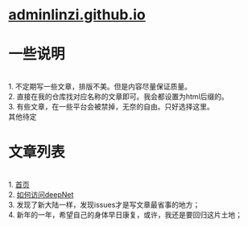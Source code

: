 # [adminlinzi.github.io](https://adminlinzi.github.io/)
<p><h1>一些说明</h1></p>
<br>1. 不定期写一些文章，排版不美。但是内容尽量保证质量。
<br>2. 直接在我的仓库找对应名称的文章即可。我会都设置为html后缀的。
<br>3. 有些文章，在一些平台会被禁掉，无奈的自由。只好选择这里。
<br>其他待定

<p><h1>文章列表</h1></p>
<br>1. <a href="https://adminlinzi.github.io/index.html" target="_blank">首页</a>
<br>2. <a href="https://adminlinzi.github.io/page2.html" target="_blank">如何访问deepNet</a>
<br>3. 发现了新大陆一样，发现issues才是写文章最省事的地方；
<br>4. 新年的一年，希望自己的身体早日康复，或许，我还是要回归这片土地；
<br>
